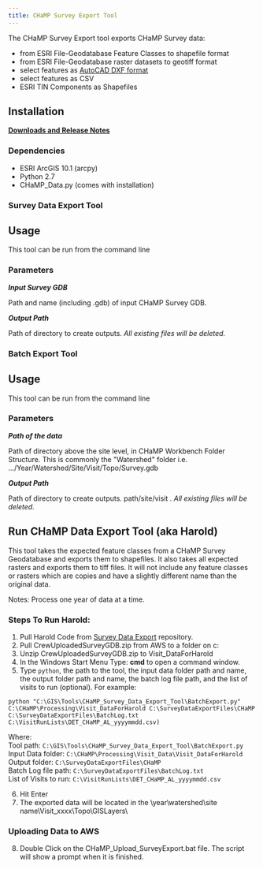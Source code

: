 ```yaml
---
title: CHaMP Survey Export Tool
---
```


The CHaMP Survey Export tool exports CHaMP Survey data: 

* from ESRI File-Geodatabase Feature Classes to shapefile format
* from ESRI File-Geodatabase raster datasets to geotiff format
* select features as [AutoCAD DXF format](CAD_Exports "AutoCAD DXF format")
* select features as CSV
* ESRI TIN Components as Shapefiles

## Installation


**[Downloads and Release Notes](ReleaseNotes)**

### Dependencies

* ESRI ArcGIS 10.1 (arcpy)
* Python 2.7
* CHaMP_Data.py (comes with installation)

### Survey Data Export Tool
## Usage

This tool can be run from the command line 

### Parameters

***Input Survey GDB***

Path and name (including .gdb) of input CHaMP Survey GDB.

***Output Path***

Path of directory to create outputs. *All existing files will be deleted.*


### Batch Export Tool
## Usage

This tool can be run from the command line 

### Parameters

***Path of the data***

Path of directory above the site level, in CHaMP Workbench Folder Structure. This is commonly the "Watershed" folder i.e. .../Year/Watershed/Site/Visit/Topo/Survey.gdb

***Output Path***

Path of directory to create outputs. path/site/visit . *All existing files will be deleted.*

<h2>Run CHaMP Data Export Tool (aka Harold)</h2>

<p>This tool takes the expected feature classes from a CHaMP Survey Geodatabase and exports them to shapefiles. It also takes all expected rasters and exports them to tiff files. It will not include any feature classes or rasters which are copies and have a slightly different name than the original data.</p>

Notes: 
Process one year of data at a time.

	
### Steps To Run Harold:
1. Pull Harold Code from [Survey Data Export](https://github.com/SouthForkResearch/CHaMP_Survey_Project_Export) repository.
2. Pull CrewUploadedSurveyGDB.zip from AWS to a folder on c:  
3. Unzip CrewUploadedSurveyGDB.zip to Visit_DataForHarold  
4. In the Windows Start Menu Type: <strong>cmd</strong> to open a command window.
5. Type `python`, the path to the tool, the input data folder path and name, the output folder path and name, the batch log file path, and the list of visits to run (optional). For example:
	
`python "C:\GIS\Tools\CHaMP_Survey_Data_Export_Tool\BatchExport.py" C:\CHaMP\Processing\Visit_DataForHarold C:\SurveyDataExportFiles\CHaMP C:\SurveyDataExportFiles\BatchLog.txt C:\VisitRunLists\DET_CHaMP_AL_yyyymmdd.csv)`
	
Where:  
Tool path: `C:\GIS\Tools\CHaMP_Survey_Data_Export_Tool\BatchExport.py`  
Input Data folder: `C:\CHaMP\Processing\Visit_Data\Visit_DataForHarold`  
Output folder: `C:\SurveyDataExportFiles\CHaMP`  
Batch Log file path: `C:\SurveyDataExportFiles\BatchLog.txt`  
List of Visits to run: `C:\VisitRunLists\DET_CHaMP_AL_yyyymmdd.csv`  
				
6. Hit Enter
7. The exported data will be located in the \year\watershed\site name\Visit_xxxx\Topo\GISLayers\

### Uploading Data to AWS  
8.  Double Click on the CHaMP_Upload_SurveyExport.bat file.  The script will show a prompt when it is finished.
